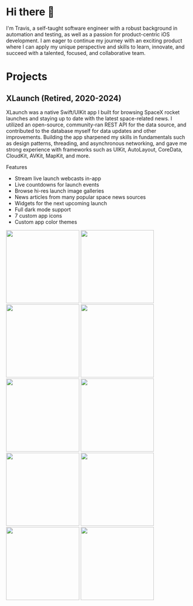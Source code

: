 # Hi there 👋

I'm Travis, a self-taught software engineer with a robust background in automation and testing, as well as a passion for product-centric iOS development. I am eager to continue my journey with an exciting product where I can apply my unique perspective and skills to learn, innovate, and succeed with a talented, focused, and collaborative team.

# Projects

## XLaunch (Retired, 2020-2024)
XLaunch was a native Swift/UIKit app I built for browsing SpaceX rocket launches and staying up to date with the latest space-related news. I utilized an open-source, community-ran REST API for the data source, and contributed to the database myself for data updates and other improvements. Building the app sharpened my skills in fundamentals such as design patterns, threading, and asynchronous networking, and gave me strong experience with frameworks such as UIKit, AutoLayout, CoreData, CloudKit, AVKit, MapKit, and more.

Features
- Stream live launch webcasts in-app
- Live countdowns for launch events
- Browse hi-res launch image galleries
- News articles from many popular space news sources
- Widgets for the next upcoming launch
- Full dark mode support
- 7 custom app icons
- Custom app color themes

<img src="https://github.com/user-attachments/assets/3c33dbe6-d47a-43d5-b0ed-880cb4a82d11" width="200" />
<img src="https://github.com/user-attachments/assets/0f585746-bbdc-4801-a25a-1a2e29eb1cf8" width="200" />
<img src="https://github.com/user-attachments/assets/bd6d01c9-5e5c-4145-9281-c23f2c26ddfe" width="200" />
<img src="https://github.com/user-attachments/assets/d6d36b64-37f5-4e94-badb-2c9ec9bba7be" width="200" />
<img src="https://github.com/user-attachments/assets/000f701c-9281-4861-bf30-84797912710e" width="200" />

<img src="https://github.com/user-attachments/assets/ba832cfd-2907-4f2b-af21-5139e3758481" width="200" />
<img src="https://github.com/user-attachments/assets/d82e22a1-02b5-4198-a5d0-81c2125f7889" width="200" />
<img src="https://github.com/user-attachments/assets/7180d1ad-2d20-4da0-8e1e-9f82000b79c7" width="200" />
<img src="https://github.com/user-attachments/assets/ace710d7-cb2a-4beb-8c0c-244ebccd507b" width="200" />
<img src="https://github.com/user-attachments/assets/c854da38-ce56-420b-b0dd-bfd2a899be21" width="200" />


<!-- :-------------------------:|:-------------------------:
![xlaunch-promo-1](https://github.com/user-attachments/assets/3c33dbe6-d47a-43d5-b0ed-880cb4a82d11)  |  ![xlaunch-promo-2](https://github.com/user-attachments/assets/0f585746-bbdc-4801-a25a-1a2e29eb1cf8) -->

<!-- ![xlaunch-promo-1](https://github.com/user-attachments/assets/3c33dbe6-d47a-43d5-b0ed-880cb4a82d11)
![xlaunch-promo-2](https://github.com/user-attachments/assets/0f585746-bbdc-4801-a25a-1a2e29eb1cf8)
![xlaunch-promo-3](https://github.com/user-attachments/assets/bd6d01c9-5e5c-4145-9281-c23f2c26ddfe)
![xlaunch-promo-4](https://github.com/user-attachments/assets/d6d36b64-37f5-4e94-badb-2c9ec9bba7be)
![xlaunch-promo-5](https://github.com/user-attachments/assets/000f701c-9281-4861-bf30-84797912710e)
![xlaunch-promo-6](https://github.com/user-attachments/assets/ba832cfd-2907-4f2b-af21-5139e3758481)
![xlaunch-promo-7](https://github.com/user-attachments/assets/d82e22a1-02b5-4198-a5d0-81c2125f7889)
![xlaunch-promo-8](https://github.com/user-attachments/assets/7180d1ad-2d20-4da0-8e1e-9f82000b79c7)
![xlaunch-promo-9](https://github.com/user-attachments/assets/ace710d7-cb2a-4beb-8c0c-244ebccd507b)
![xlaunch-promo-10](https://github.com/user-attachments/assets/c854da38-ce56-420b-b0dd-bfd2a899be21) -->








<!-- https://docs.github.com/en/get-started/writing-on-github/getting-started-with-writing-and-formatting-on-github/basic-writing-and-formatting-syntax#styling-text -->
<!-- https://daily.dev/blog/creating-a-killer-github-profile-readme-part-1 -->

<!-- <picture>
  <source media="(prefers-color-scheme: dark)" srcset="https://user-images.githubusercontent.com/25423296/163456776-7f95b81a-f1ed-45f7-b7ab-8fa810d529fa.png">
  <source media="(prefers-color-scheme: light)" srcset="https://user-images.githubusercontent.com/25423296/163456779-a8556205-d0a5-45e2-ac17-42d089e3c3f8.png">
  <img alt="Shows an illustrated sun in light mode and a moon with stars in dark mode." src="https://user-images.githubusercontent.com/25423296/163456779-a8556205-d0a5-45e2-ac17-42d089e3c3f8.png">
</picture> -->



<!--
**stanifert/stanifert** is a ✨ _special_ ✨ repository because its `README.md` (this file) appears on your GitHub profile.

Here are some ideas to get you started:

- 🔭 I’m currently working on ...
- 🌱 I’m currently learning ...
- 👯 I’m looking to collaborate on ...
- 🤔 I’m looking for help with ...
- 💬 Ask me about ...
- 📫 How to reach me: ...
- 😄 Pronouns: ...
- ⚡ Fun fact: ...
-->
